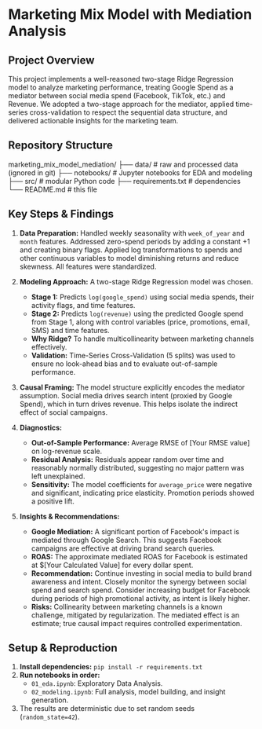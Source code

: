 # Marketing Mix Model with Mediation Analysis

## Project Overview
This project implements a well-reasoned two-stage Ridge Regression model to analyze marketing performance, treating Google Spend as a mediator between social media spend (Facebook, TikTok, etc.) and Revenue. We adopted a two-stage approach for the mediator, applied time-series cross-validation to respect the sequential data structure, and delivered actionable insights for the marketing team.

## Repository Structure
marketing_mix_model_mediation/
├── data/              # raw and processed data (ignored in git)
├── notebooks/         # Jupyter notebooks for EDA and modeling
├── src/               # modular Python code
├── requirements.txt   # dependencies
└── README.md          # this file

## Key Steps & Findings

1.  **Data Preparation:** Handled weekly seasonality with `week_of_year` and `month` features. Addressed zero-spend periods by adding a constant +1 and creating binary flags. Applied log transformations to spends and other continuous variables to model diminishing returns and reduce skewness. All features were standardized.

2.  **Modeling Approach:** A two-stage Ridge Regression model was chosen.
    - **Stage 1:** Predicts `log(google_spend)` using social media spends, their activity flags, and time features.
    - **Stage 2:** Predicts `log(revenue)` using the predicted Google spend from Stage 1, along with control variables (price, promotions, email, SMS) and time features.
    - **Why Ridge?** To handle multicollinearity between marketing channels effectively.
    - **Validation:** Time-Series Cross-Validation (5 splits) was used to ensure no look-ahead bias and to evaluate out-of-sample performance.

3.  **Causal Framing:** The model structure explicitly encodes the mediator assumption. Social media drives search intent (proxied by Google Spend), which in turn drives revenue. This helps isolate the indirect effect of social campaigns.

4.  **Diagnostics:**
    - **Out-of-Sample Performance:** Average RMSE of [Your RMSE value] on log-revenue scale.
    - **Residual Analysis:** Residuals appear random over time and reasonably normally distributed, suggesting no major pattern was left unexplained.
    - **Sensitivity:** The model coefficients for `average_price` were negative and significant, indicating price elasticity. Promotion periods showed a positive lift.

5.  **Insights & Recommendations:**
    - **Google Mediation:** A significant portion of Facebook's impact is mediated through Google Search. This suggests Facebook campaigns are effective at driving brand search queries.
    - **ROAS:** The approximate mediated ROAS for Facebook is estimated at $[Your Calculated Value] for every dollar spent.
    - **Recommendation:** Continue investing in social media to build brand awareness and intent. Closely monitor the synergy between social spend and search spend. Consider increasing budget for Facebook during periods of high promotional activity, as intent is likely higher.
    - **Risks:** Collinearity between marketing channels is a known challenge, mitigated by regularization. The mediated effect is an estimate; true causal impact requires controlled experimentation.

## Setup & Reproduction
1.  **Install dependencies:** `pip install -r requirements.txt`
2.  **Run notebooks in order:**
    - `01_eda.ipynb`: Exploratory Data Analysis.
    - `02_modeling.ipynb`: Full analysis, model building, and insight generation.
3.  The results are deterministic due to set random seeds (`random_state=42`).


